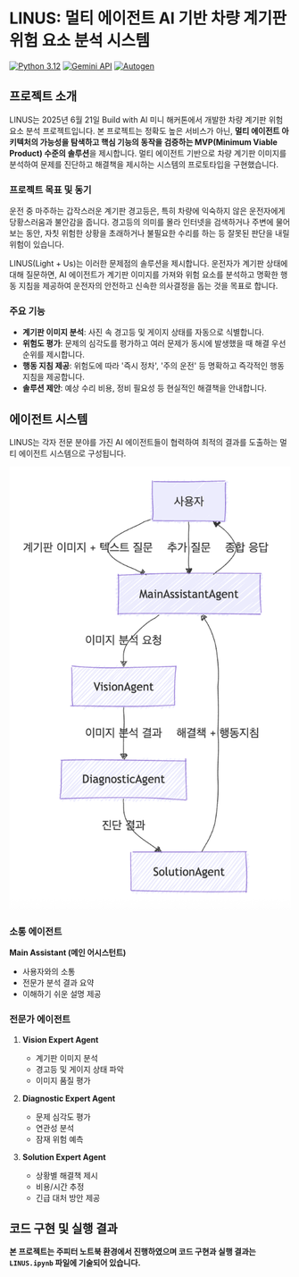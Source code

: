 # LINUS: 멀티 에이전트 AI 기반 차량 계기판 위험 요소 분석 시스템

[![Python 3.12](https://img.shields.io/badge/python-3.12-blue.svg)](https://www.python.org/downloads/release/python-31211/)
[![Gemini API](https://img.shields.io/badge/Gemini-API-orange.svg)](https://ai.google.dev/gemini-api/docs?hl=ko)
[![Autogen](https://img.shields.io/badge/Autogen-Latest-green.svg)](https://github.com/microsoft/autogen)

## 프로젝트 소개
LINUS는 2025년 6월 21일 Build with AI 미니 해커톤에서 개발한 차량 계기판 위험 요소 분석 프로젝트입니다. 본 프로젝트는 정확도 높은 서비스가 아닌, **멀티 에이전트 아키텍처의 가능성을 탐색하고 핵심 기능의 동작을 검증하는 MVP(Minimum Viable Product) 수준의 솔루션**을 제시합니다. 멀티 에이전트 기반으로 차량 계기판 이미지를 분석하여 문제를 진단하고 해결책을 제시하는 시스템의 프로토타입을 구현했습니다.

### 프로젝트 목표 및 동기
운전 중 마주하는 갑작스러운 계기판 경고등은, 특히 차량에 익숙하지 않은 운전자에게 당황스러움과 불안감을 줍니다. 경고등의 의미를 몰라 인터넷을 검색하거나 주변에 물어보는 동안, 자칫 위험한 상황을 초래하거나 불필요한 수리를 하는 등 잘못된 판단을 내릴 위험이 있습니다.

LINUS(Light + Us)는 이러한 문제점의 솔루션을 제시합니다. 운전자가 계기판 상태에 대해 질문하면, AI 에이전트가 계기판 이미지를 가져와 위험 요소를 분석하고 명확한 행동 지침을 제공하여 운전자의 안전하고 신속한 의사결정을 돕는 것을 목표로 합니다.

### 주요 기능
- **계기판 이미지 분석**: 사진 속 경고등 및 게이지 상태를 자동으로 식별합니다.
- **위험도 평가**: 문제의 심각도를 평가하고 여러 문제가 동시에 발생했을 때 해결 우선순위를 제시합니다.
- **행동 지침 제공**: 위험도에 따라 '즉시 정차', '주의 운전' 등 명확하고 즉각적인 행동 지침을 제공합니다.
- **솔루션 제안**: 예상 수리 비용, 정비 필요성 등 현실적인 해결책을 안내합니다.

## 에이전트 시스템
LINUS는 각자 전문 분야를 가진 AI 에이전트들이 협력하여 최적의 결과를 도출하는 멀티 에이전트 시스템으로 구성됩니다.

![](flow.png)

### 소통 에이전트
**Main Assistant (메인 어시스턴트)**
   - 사용자와의 소통
   - 전문가 분석 결과 요약
   - 이해하기 쉬운 설명 제공

### 전문가 에이전트
1. **Vision Expert Agent**
   - 계기판 이미지 분석
   - 경고등 및 게이지 상태 파악
   - 이미지 품질 평가

2. **Diagnostic Expert Agent**
   - 문제 심각도 평가
   - 연관성 분석
   - 잠재 위험 예측

3. **Solution Expert Agent**
   - 상황별 해결책 제시
   - 비용/시간 추정
   - 긴급 대처 방안 제공

## 코드 구현 및 실행 결과
**본 프로젝트는 주피터 노트북 환경에서 진행하였으며 코드 구현과 실행 결과는 `LINUS.ipynb` 파일에 기술되어 있습니다.**
